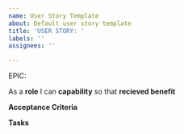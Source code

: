 ```yaml
---
name: User Story Template
about: Default user story template
title: 'USER STORY: '
labels: ''
assignees: ''

---
```


EPIC: <epic>

As a **role** I can **capability** so that **recieved benefit**

**Acceptance Criteria**

**Tasks**
